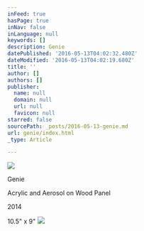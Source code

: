 ```yaml
---
inFeed: true
hasPage: true
inNav: false
inLanguage: null
keywords: []
description: Genie
datePublished: '2016-05-13T04:02:32.480Z'
dateModified: '2016-05-13T04:02:19.680Z'
title: ''
author: []
authors: []
publisher:
  name: null
  domain: null
  url: null
  favicon: null
starred: false
sourcePath: _posts/2016-05-13-genie.md
url: genie/index.html
_type: Article

---
```

![](https://the-grid-user-content.s3-us-west-2.amazonaws.com/4e8175fd-715d-4cde-8b23-77895a8b8fce.jpg)

Genie

Acrylic and Aerosol on Wood Panel

2014

10.5" x 9"
![](https://the-grid-user-content.s3-us-west-2.amazonaws.com/86ceb24b-7940-4851-a500-620ee255a0fc.jpg)